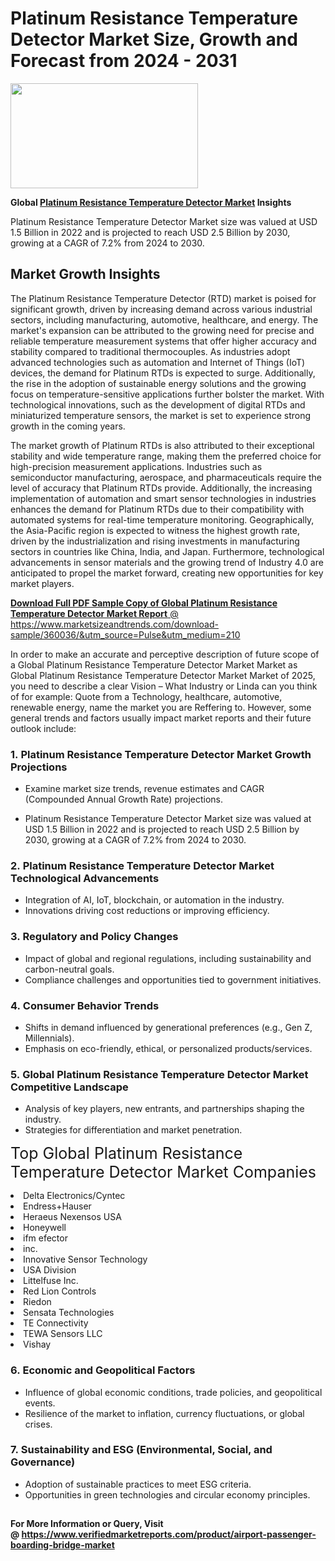 <H1>Platinum Resistance Temperature Detector Market Size, Growth and Forecast from 2024 - 2031</H1><img class="aligncenter size-medium wp-image-584254" src="https://thirdeyenews.in/wp-content/uploads/2024/09/Global-Market-Research-300x168.jpeg" alt="" width="300" height="168" /><p><strong>Global&nbsp;<a href="https://www.marketsizeandtrends.com/download-sample/360036/&amp;utm_source=Pulse&amp;utm_medium=210">Platinum Resistance Temperature Detector Market</a> Insights</strong></p><p>Platinum Resistance Temperature Detector Market size was valued at USD 1.5 Billion in 2022 and is projected to reach USD 2.5 Billion by 2030, growing at a CAGR of 7.2% from 2024 to 2030.</p><p><h2>Market Growth Insights</h2> <p>The Platinum Resistance Temperature Detector (RTD) market is poised for significant growth, driven by increasing demand across various industrial sectors, including manufacturing, automotive, healthcare, and energy. The market's expansion can be attributed to the growing need for precise and reliable temperature measurement systems that offer higher accuracy and stability compared to traditional thermocouples. As industries adopt advanced technologies such as automation and Internet of Things (IoT) devices, the demand for Platinum RTDs is expected to surge. Additionally, the rise in the adoption of sustainable energy solutions and the growing focus on temperature-sensitive applications further bolster the market. With technological innovations, such as the development of digital RTDs and miniaturized temperature sensors, the market is set to experience strong growth in the coming years.</p> <p><a href="sample-download-link" target="_blank"></a></p> <p>The market growth of Platinum RTDs is also attributed to their exceptional stability and wide temperature range, making them the preferred choice for high-precision measurement applications. Industries such as semiconductor manufacturing, aerospace, and pharmaceuticals require the level of accuracy that Platinum RTDs provide. Additionally, the increasing implementation of automation and smart sensor technologies in industries enhances the demand for Platinum RTDs due to their compatibility with automated systems for real-time temperature monitoring. Geographically, the Asia-Pacific region is expected to witness the highest growth rate, driven by the industrialization and rising investments in manufacturing sectors in countries like China, India, and Japan. Furthermore, technological advancements in sensor materials and the growing trend of Industry 4.0 are anticipated to propel the market forward, creating new opportunities for key market players.</p> <p><a href="more-info-link" target="_blank"></p><p><span class=""><strong>Download Full PDF Sample Copy of Global Platinum Resistance Temperature Detector Market Report</strong> @ <a href="https://www.marketsizeandtrends.com/download-sample/360036/&amp;utm_source=Pulse&amp;utm_medium=210" target="_blank">https://www.marketsizeandtrends.com/download-sample/360036/&amp;utm_source=Pulse&amp;utm_medium=210</a></span></p><p>In order to make an accurate and perceptive description of future scope of a Global&nbsp;Platinum Resistance Temperature Detector Market Market as Global&nbsp;Platinum Resistance Temperature Detector Market Market of 2025, you need to describe a clear Vision &ndash; What Industry or Linda can you think of for example: Quote from a Technology, healthcare, automotive, renewable energy, name the market you are Reffering to. However, some general trends and factors usually impact market reports and their future outlook include:</p><h3>1.&nbsp;<strong>Platinum Resistance Temperature Detector Market Growth Projections</strong></h3><ul><li>Examine market size trends, revenue estimates and CAGR (Compounded Annual Growth Rate) projections.</li><li><p>Platinum Resistance Temperature Detector Market size was valued at USD 1.5 Billion in 2022 and is projected to reach USD 2.5 Billion by 2030, growing at a CAGR of 7.2% from 2024 to 2030.</p></li></ul><h3>2.&nbsp;<strong>Platinum Resistance Temperature Detector Market Technological Advancements</strong></h3><ul><li>Integration of AI, IoT, blockchain, or automation in the industry.</li><li>Innovations driving cost reductions or improving efficiency.</li></ul><h3>3.&nbsp;<strong>Regulatory and Policy Changes</strong></h3><ul><li>Impact of global and regional regulations, including sustainability and carbon-neutral goals.</li><li>Compliance challenges and opportunities tied to government initiatives.</li></ul><h3>4.&nbsp;<strong>Consumer Behavior Trends</strong></h3><ul><li>Shifts in demand influenced by generational preferences (e.g., Gen Z, Millennials).</li><li>Emphasis on eco-friendly, ethical, or personalized products/services.</li></ul><h3>5.&nbsp;<strong>Global Platinum Resistance Temperature Detector Market Competitive Landscape</strong></h3><ul><li>Analysis of key players, new entrants, and partnerships shaping the industry.</li><li>Strategies for differentiation and market penetration.</li></ul><p data-pm-slice="1 1 []"><span style="color: inherit; font-family: inherit; font-size: 25px;">Top Global Platinum Resistance Temperature Detector Market Companies</span></p><div class="" data-test-id=""><p><li>Delta Electronics/Cyntec</li><li> Endress+Hauser</li><li> Heraeus Nexensos USA</li><li> Honeywell</li><li> ifm efector</li><li> inc.</li><li> Innovative Sensor Technology</li><li> USA Division</li><li> Littelfuse Inc.</li><li> Red Lion Controls</li><li> Riedon</li><li> Sensata Technologies</li><li> TE Connectivity</li><li> TEWA Sensors LLC</li><li> Vishay</li></p></div><h3>6.&nbsp;<strong>Economic and Geopolitical Factors</strong></h3><ul><li>Influence of global economic conditions, trade policies, and geopolitical events.</li><li>Resilience of the market to inflation, currency fluctuations, or global crises.</li></ul><h3>7.&nbsp;<strong>Sustainability and ESG (Environmental, Social, and Governance)</strong></h3><ul><li>Adoption of sustainable practices to meet ESG criteria.</li><li>Opportunities in green technologies and circular economy principles.</li></ul><h2><strong style="font-size: 14px;">For More Information or Query, Visit @&nbsp;</strong><a style="background-color: #ffffff; font-size: 14px;" href="https://www.marketsizeandtrends.com/report/platinum-resistance-temperature-detector-market/" target="_blank">https://www.verifiedmarketreports.com/product/airport-passenger-boarding-bridge-market</a></h2>
